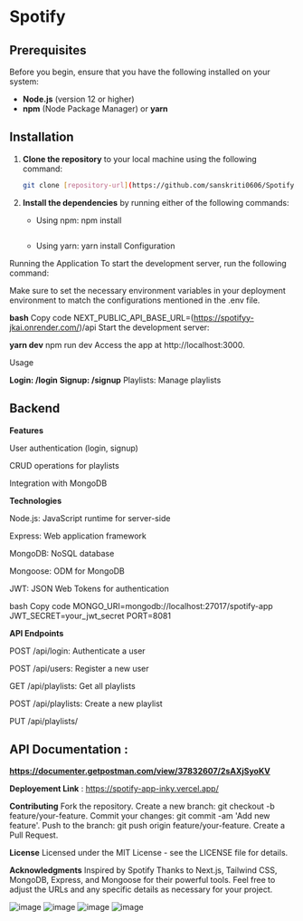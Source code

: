 # Spotify

## Prerequisites

Before you begin, ensure that you have the following installed on your system:

- **Node.js** (version 12 or higher)
- **npm** (Node Package Manager) or **yarn**

## Installation

1. **Clone the repository** to your local machine using the following command:

    ```bash
    git clone [repository-url](https://github.com/sanskriti0606/Spotify06)
    ```

3. **Install the dependencies** by running either of the following commands:

    - Using npm:
          npm install
      ```

    - Using yarn:
yarn install
Configuration

Running the Application
To start the development server, run the following command:

Make sure to set the necessary environment variables in your deployment environment to match the configurations mentioned in the .env file.

**bash**
Copy code
NEXT_PUBLIC_API_BASE_URL=(https://spotifyy-jkai.onrender.com/)/api
Start the development server:

**yarn dev**
npm run dev
Access the app at http://localhost:3000.

Usage

**Login: /login**
**Signup: /signup**
Playlists: Manage playlists

## Backend

**Features**

User authentication (login, signup)

CRUD operations for playlists

Integration with MongoDB

**Technologies**

Node.js: JavaScript runtime for server-side

Express: Web application framework

MongoDB: NoSQL database

Mongoose: ODM for MongoDB

JWT: JSON Web Tokens for authentication

bash
Copy code
MONGO_URI=mongodb://localhost:27017/spotify-app
JWT_SECRET=your_jwt_secret
PORT=8081

**API Endpoints**

POST /api/login: Authenticate a user

POST /api/users: Register a new user

GET /api/playlists: Get all playlists

POST /api/playlists: Create a new playlist

PUT /api/playlists/

## API Documentation : 
**https://documenter.getpostman.com/view/37832607/2sAXjSyoKV**

**Deployement Link** : https://spotify-app-inky.vercel.app/

**Contributing**
Fork the repository.
Create a new branch: git checkout -b feature/your-feature.
Commit your changes: git commit -am 'Add new feature'.
Push to the branch: git push origin feature/your-feature.
Create a Pull Request.

**License**
Licensed under the MIT License - see the LICENSE file for details.

**Acknowledgments**
Inspired by Spotify
Thanks to Next.js, Tailwind CSS, MongoDB, Express, and Mongoose for their powerful tools.
Feel free to adjust the URLs and any specific details as necessary for your project.

![image](https://github.com/user-attachments/assets/dd769b0d-788f-4bae-9ac9-d3ec050a9d06)
![image](https://github.com/user-attachments/assets/b1326e35-4ee7-4ae1-a096-624f3a555d4c)
![image](https://github.com/user-attachments/assets/905de550-b348-46da-ab90-eb341aeb5ebc)
![image](https://github.com/user-attachments/assets/0458ff98-a72a-44c2-aab0-dd19acafe11e)




